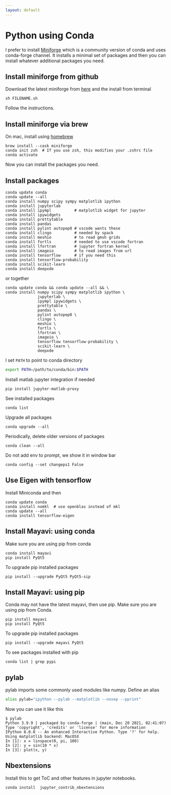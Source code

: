 ```yaml
---
layout: default
---
```


# Python using Conda

I prefer to install [Miniforge](https://github.com/conda-forge/miniforge) which is a community version of conda and uses conda-forge channel. It installs a minimal set of packages and then you can install whatever additional packages you need. 

## Install miniforge from github

Download the latest miniforge from [here](https://github.com/conda-forge/miniforge/releases) and the install from terminal

```
sh FILENAME.sh
```

Follow the instructions.

## Install miniforge via brew

On mac, install using [homebrew](https://brew.sh)

```shell
brew install --cask miniforge
conda init zsh  # If you use zsh, this modifies your .zshrc file
conda activate
```

Now you can install the packages you need.

## Install packages

```shell
conda update conda
conda update --all
conda install numpy scipy sympy matplotlib ipython 
conda install jupyterlab
conda install ipympl          # matplotlib widget for jupyter
conda install ipywidgets
conda install prettytable
conda install pandas
conda install pylint autopep8 # vscode wants these
conda install clingo          # needed by spack
conda install meshio          # to read gmsh grids
conda install fortls          # needed to use vscode fortran
conda install lfortran        # jupyter fortran kernel
conda install imageio         # to read images from url
conda install tensorflow      # if you need this
conda install tensorflow-probability
conda install scikit-learn
conda install deepxde
```

or together

```shell
conda update conda && conda update --all && \
conda install numpy scipy sympy matplotlib ipython \
              jupyterlab \
              ipympl ipywidgets \
              prettytable \
              pandas \
              pylint autopep8 \
              clingo \
              meshio \
              fortls \
              lfortran \
              imageio \
              tensorflow tensorflow-probability \
              scikit-learn \
              deepxde
```

I set `PATH` to point to conda directory

```bash
export PATH=/path/to/conda/bin:$PATH
```

Install matlab jupyter integration if needed

```shell
pip install jupyter-matlab-proxy
```

See installed packages

```shell
conda list
```

Upgrade all packages

```shell
conda upgrade --all
```

Periodically, delete older versions of packages

```shell
conda clean --all
```

Do not add env to prompt, we show it in window bar

```shell
conda config --set changeps1 False
```

## Use Eigen with tensorflow

Install Miniconda and then

```shell
conda update conda
conda install nomkl  # use openblas instead of mkl
conda update --all
conda install tensorflow-eigen
```

## Install Mayavi: using conda

Make sure you are using pip from conda

```shell
conda install mayavi
pip install PyQt5
```

To upgrade pip installed packages

```shell
pip install --upgrade PyQt5 PyQt5-sip
```

## Install Mayavi: using pip

Conda may not have the latest mayavi, then use pip.  Make sure you are using pip from Conda.

```shell
pip install mayavi
pip install PyQt5
```

To upgrade pip installed packages

```shell
pip install --upgrade mayavi PyQt5
```

To see packages installed with pip

```shell
conda list | grep pypi
```

## pylab

pylab imports some commonly used modules like numpy. Define an alias

```bash
alias pylab="ipython --pylab --matplotlib --nosep --pprint"
```

Now you can use it like this

```shell
$ pylab
Python 3.9.9 | packaged by conda-forge | (main, Dec 20 2021, 02:41:07)
Type 'copyright', 'credits' or 'license' for more information
IPython 8.0.0 -- An enhanced Interactive Python. Type '?' for help.
Using matplotlib backend: MacOSX
In [1]: x = linspace(0, pi, 100)
In [2]: y = sin(10 * x)
In [3]: plot(x, y)
```

## Nbextensions

Install this to get ToC and other features in jupyter notebooks.

```shell
conda install  jupyter_contrib_nbextensions
```
